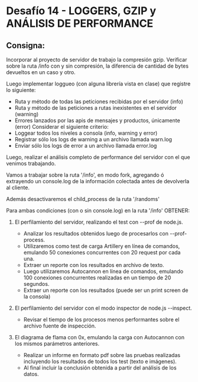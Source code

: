 # Desafío 14 - LOGGERS, GZIP y ANÁLISIS DE PERFORMANCE

## Consigna:
Incorporar al proyecto de servidor de trabajo la compresión gzip.
Verificar sobre la ruta /info con y sin compresión, la diferencia de cantidad de bytes devueltos en un 
caso y otro.

Luego implementar loggueo (con alguna librería vista en clase) que registre lo siguiente:
+ Ruta y método de todas las peticiones recibidas por el servidor (info)
+ Ruta y método de las peticiones a rutas inexistentes en el servidor (warning)
+ Errores lanzados por las apis de mensajes y productos, únicamente (error)
Considerar el siguiente criterio:
+ Loggear todos los niveles a consola (info, warning y error)
+ Registrar sólo los logs de warning a un archivo llamada warn.log
+ Enviar sólo los logs de error a un archivo llamada error.log

Luego, realizar el análisis completo de performance del servidor con el que venimos trabajando.

Vamos a trabajar sobre la ruta '/info', en modo fork, agregando ó extrayendo un console.log de la información colectada antes de devolverla al cliente.

Además desactivaremos el child_process de la ruta '/randoms'

Para ambas condiciones (con o sin console.log) en la ruta '/info' OBTENER:

1. El perfilamiento del servidor, realizando el test con --prof de node.js. 
    - Analizar los resultados obtenidos luego de procesarlos con --prof-process. 
    - Utilizaremos como test de carga Artillery en línea de comandos, emulando 50 conexiones concurrentes con 20 request por cada una. 
    - Extraer un reporte con los resultados en archivo de texto.
    - Luego utilizaremos Autocannon en línea de comandos, emulando 100 conexiones concurrentes realizadas en un tiempo de 20 segundos.
    - Extraer un reporte con los resultados (puede ser un print screen de la consola)

2. El perfilamiento del servidor con el modo inspector de node.js --inspect.
    - Revisar el tiempo de los procesos menos performantes sobre el archivo fuente de inspección.

3. El diagrama de flama con 0x, emulando la carga con Autocannon con los mismos parámetros anteriores.
    - Realizar un informe en formato pdf sobre las pruebas realizadas incluyendo los resultados de todos los test (texto e imágenes). 
    - Al final incluir la conclusión obtenida a partir del análisis de los datos.